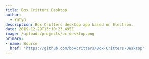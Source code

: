 ```yaml
---
title: Box Critters Desktop
author:
  - Yutyo
description: Box Critters desktop app based on Electron.
date: 2019-12-29T13:10:23.495Z
image: /uploads/projects/bc-desktop.png
primary:
- name: Source
  href: 'https://github.com/boxcritters/Box-Critters-Desktop'
---
```


